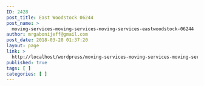 ```yaml
---
ID: 2428
post_title: East Woodstock 06244
post_name: >
  moving-services-moving-services-moving-services-eastwoodstock-06244
author: mrgabonijeff@gmail.com
post_date: 2018-03-28 01:37:20
layout: page
link: >
  http://localhost/wordpress/moving-services-moving-services-moving-services-eastwoodstock-06244/
published: true
tags: [ ]
categories: [ ]
---
```

